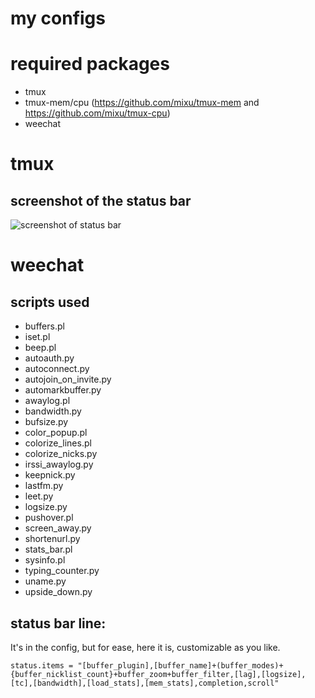 # my configs

# required packages

- tmux
- tmux-mem/cpu (https://github.com/mixu/tmux-mem and https://github.com/mixu/tmux-cpu)
- weechat

# tmux

## screenshot of the status bar

![screenshot of status bar](http://i.imgur.com/oZdTw6s.png "screenshot")

# weechat

## scripts used

- buffers.pl
- iset.pl
- beep.pl
- autoauth.py
- autoconnect.py
- autojoin_on_invite.py
- automarkbuffer.py
- awaylog.pl
- bandwidth.py
- bufsize.py
- color_popup.pl
- colorize_lines.pl
- colorize_nicks.py
- irssi_awaylog.py
- keepnick.py
- lastfm.py
- leet.py
- logsize.py
- pushover.pl
- screen_away.py
- shortenurl.py
- stats_bar.pl
- sysinfo.pl
- typing_counter.py
- uname.py
- upside_down.py

## status bar line:

It's in the config, but for ease, here it is, customizable as you like.

`status.items = "[buffer_plugin],[buffer_name]+(buffer_modes)+{buffer_nicklist_count}+buffer_zoom+buffer_filter,[lag],[logsize],[tc],[bandwidth],[load_stats],[mem_stats],completion,scroll"`

